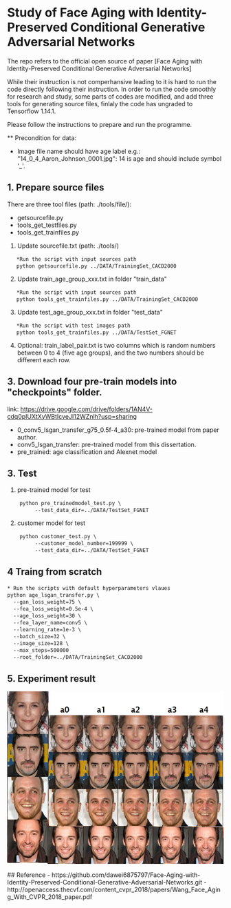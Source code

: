 # Study of Face Aging with Identity-Preserved Conditional Generative Adversarial Networks
The repo refers to the official open source of paper [Face Aging with Identity-Preserved Conditional Generative Adversarial Networks]

While their instruction is not comperhansive leading to it is hard to run the code directly following their instruction. In order to run the code smoothly for research and study, some parts of codes are modified, and add three tools for generating source files, finlaly the code has ungraded to Tensorflow 1.14.1.

Please follow the instructions to prepare and run the programme.

** Precondition for data:
  - Image file name should have age label e.g.: "14_0_4_Aaron_Johnson_0001.jpg": 14 is age and should include symbol '_'.


## 1. Prepare source files 
There are three tool files (path: ./tools/file/):
- getsourcefile.py
- tools_get_testfiles.py
- tools_get_trainfiles.py
1) Update sourcefile.txt (path: ./tools/)
``` 
   *Run the script with input sources path
   python getsourcefile.py ../DATA/TrainingSet_CACD2000
```
2) Update train_age_group_xxx.txt in folder "train_data"
``` 
   *Run the script with input sources path
   python tools_get_trainfiles.py ../DATA/TrainingSet_CACD2000
```
3) Update test_age_group_xxx.txt in folder "test_data"
``` 
   *Run the script with test images path
   python tools_get_trainfiles.py ../DATA/TestSet_FGNET
```
4) Optional:
train_label_pair.txt is two columns which is random numbers between 0 to 4 (five age groups), and the two numbers should be different each row.

## 3. Download four pre-train models into "checkpoints" folder.
link: https://drive.google.com/drive/folders/1AN4V-cdq0pIUXtXyWBtIcveJI12WZnlh?usp=sharing
- 0_conv5_lsgan_transfer_g75_0.5f-4_a30: pre-trained model from paper author.
- conv5_lsgan_transfer: pre-trained model from this dissertation.
- pre_trained: age classification and Alexnet model 

## 3. Test
1) pre-trained model for test
```
    python pre_trainedmodel_test.py \
         --test_data_dir=../DATA/TestSet_FGNET
```
2) customer model for test
```
    python customer_test.py \
         --customer_model_number=199999 \
         --test_data_dir=../DATA/TestSet_FGNET
```
## 4 Traing from scratch
```
* Run the scripts with default hyperparameters vlaues
python age_lsgan_transfer.py \
  --gan_loss_weight=75 \
  --fea_loss_weight=0.5e-4 \
  --age_loss_weight=30 \
  --fea_layer_name=conv5 \
  --learning_rate=1e-3 \
  --batch_size=32 \
  --image_size=128 \
  --max_steps=500000
  --root_folder=../DATA/TrainingSet_CACD2000
```
## 5. Experiment result
<p align="center">
  <img src="images/test_result/training_IPCGAN_result_new.png" height="400",width="800">
</p>
## Reference
- https://github.com/dawei6875797/Face-Aging-with-Identity-Preserved-Conditional-Generative-Adversarial-Networks.git
- http://openaccess.thecvf.com/content_cvpr_2018/papers/Wang_Face_Aging_With_CVPR_2018_paper.pdf